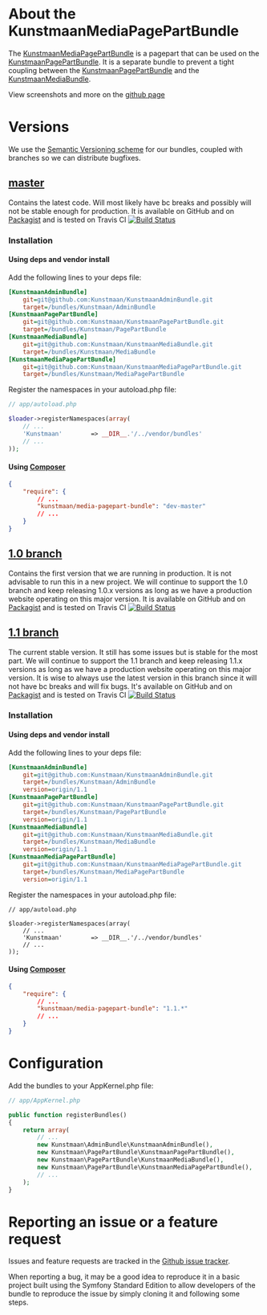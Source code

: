 # About the KunstmaanMediaPagePartBundle

The [KunstmaanMediaPagePartBundle](https://github.com/Kunstmaan/KunstmaanMediaPagePartBundle) is a pagepart that can be
used on the [KunstmaanPagePartBundle](https://github.com/Kunstmaan/KunstmaanPagePartBundle). It is a separate bundle to
prevent a tight coupling between the [KunstmaanPagePartBundle](https://github.com/Kunstmaan/KunstmaanPagePartBundle) and
the [KunstmaanMediaBundle](https://github.com/Kunstmaan/KunstmaanMediaBundle).

View screenshots and more on the [github page](http://kunstmaan.github.com/KunstmaanMediaPagePartBundle)

# Versions

We use the [Semantic Versioning scheme](http://semver.org) for our bundles, coupled with branches so we can distribute
bugfixes.

## [master](https://github.com/Kunstmaan/KunstmaanMediaPagePartBundle)

Contains the latest code. Will most likely have bc breaks and possibly will not be stable enough for production. It is
available on GitHub and on [Packagist](http://packagist.org/packages/kunstmaan/media-pagepart-bundle) and is tested on
Travis CI [![Build Status](https://secure.travis-ci.org/Kunstmaan/KunstmaanMediaPagePartBundle.png?branch=master)](http://travis-ci.org/Kunstmaan/KunstmaanMediaPagePartBundle)

### Installation
#### Using deps and vendor install

Add the following lines to your deps file:

```ini
[KunstmaanAdminBundle]
    git=git@github.com:Kunstmaan/KunstmaanAdminBundle.git
    target=/bundles/Kunstmaan/AdminBundle
[KunstmaanPagePartBundle]
    git=git@github.com:Kunstmaan/KunstmaanPagePartBundle.git
    target=/bundles/Kunstmaan/PagePartBundle
[KunstmaanMediaBundle]
    git=git@github.com:Kunstmaan/KunstmaanMediaBundle.git
    target=/bundles/Kunstmaan/MediaBundle
[KunstmaanMediaPagePartBundle]
    git=git@github.com:Kunstmaan/KunstmaanMediaPagePartBundle.git
    target=/bundles/Kunstmaan/MediaPagePartBundle
```

Register the namespaces in your autoload.php file:

```php
// app/autoload.php

$loader->registerNamespaces(array(
    // ...
    'Kunstmaan'        => __DIR__.'/../vendor/bundles'
    // ...
));

```

#### Using [Composer](http://getcomposer.org)

```json
{
    "require": {
        // ...
        "kunstmaan/media-pagepart-bundle": "dev-master"
        // ...
    }
}
```

## [1.0 branch](https://github.com/Kunstmaan/KunstmaanMediaPagePartBundle/tree/1.0)

Contains the first version that we are running in production. It is not advisable to run this in a new project. We will
continue to support the 1.0 branch and keep releasing 1.0.x versions as long as we have a production website operating
on this major version. It is available on GitHub and on [Packagist](http://packagist.org/packages/kunstmaan/media-pagepart-bundle)
and is tested on Travis CI [![Build Status](https://secure.travis-ci.org/Kunstmaan/KunstmaanMediaPagePartBundle.png?branch=1.0)](http://travis-ci.org/Kunstmaan/KunstmaanMediaPagePartBundle)

## [1.1 branch](https://github.com/Kunstmaan/KunstmaanMediaPagePartBundle/tree/1.1)

The current stable version. It still has some issues but is stable for the most part. We will continue to support the
1.1 branch and keep releasing 1.1.x versions as long as we have a production website operating on this major version.
It is wise to always use the latest version in this branch since it will not have bc breaks and will fix bugs. It's
available on GitHub and on [Packagist](http://packagist.org/packages/kunstmaan/media-pagepart-bundle) and is tested on
Travis CI [![Build Status](https://secure.travis-ci.org/Kunstmaan/KunstmaanMediaPagePartBundle.png?branch=1.2)](http://travis-ci.org/Kunstmaan/KunstmaanMediaPagePartBundle)

### Installation
#### Using deps and vendor install

Add the following lines to your deps file:

```ini
[KunstmaanAdminBundle]
    git=git@github.com:Kunstmaan/KunstmaanAdminBundle.git
    target=/bundles/Kunstmaan/AdminBundle
    version=origin/1.1
[KunstmaanPagePartBundle]
    git=git@github.com:Kunstmaan/KunstmaanPagePartBundle.git
    target=/bundles/Kunstmaan/PagePartBundle
    version=origin/1.1
[KunstmaanMediaBundle]
    git=git@github.com:Kunstmaan/KunstmaanMediaBundle.git
    target=/bundles/Kunstmaan/MediaBundle
    version=origin/1.1
[KunstmaanMediaPagePartBundle]
    git=git@github.com:Kunstmaan/KunstmaanMediaPagePartBundle.git
    target=/bundles/Kunstmaan/MediaPagePartBundle
    version=origin/1.1
```

Register the namespaces in your autoload.php file:

```
// app/autoload.php

$loader->registerNamespaces(array(
    // ...
    'Kunstmaan'        => __DIR__.'/../vendor/bundles'
    // ...
));

```

#### Using [Composer](http://getcomposer.org)

```json
{
    "require": {
        // ...
        "kunstmaan/media-pagepart-bundle": "1.1.*"
        // ...
    }
}
```

# Configuration

Add the bundles to your AppKernel.php file:

```php
// app/AppKernel.php

public function registerBundles()
{
    return array(
        // ...
        new Kunstmaan\AdminBundle\KunstmaanAdminBundle(),
        new Kunstmaan\PagePartBundle\KunstmaanPagePartBundle(),
        new Kunstmaan\PagePartBundle\KunstmaanMediaBundle(),
        new Kunstmaan\PagePartBundle\KunstmaanMediaPagePartBundle(),
        // ...
    );
}
```

# Reporting an issue or a feature request

Issues and feature requests are tracked in the [Github issue tracker](https://github.com/Kunstmaan/KunstmaanMediaPagePartBundle/issues).

When reporting a bug, it may be a good idea to reproduce it in a basic project built using the Symfony Standard Edition
to allow developers of the bundle to reproduce the issue by simply cloning it and following some steps.
